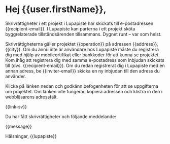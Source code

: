 # Hej {{user.firstName}},

Skrivr&auml;ttigheter i ett projekt i Lupapiste har skickats till e-postadressen {{recipient-email}}.  I Lupapiste kan parterna i ett projekt sk&ouml;ta byggrelaterade tillst&aring;nds&auml;renden tillsammans. Dygnet runt – var som helst.

Skrivr&auml;ttigheterna g&auml;ller projektet {{operation}} p&aring; adressen {{address}}, {{city}}. Om du &auml;nnu inte &auml;r anv&auml;ndare hos Lupapiste m&aring;ste du registrera dig med hj&auml;lp av mobilcertifikat eller bankkoder f&ouml;r att kunna se projektet. Kom ih&aring;g att registrera dig med samma e-postadress som inbjudan skickats till (dvs. {{recipient-email}}). Om du redan registrerat dig i Lupapiste med en annan adress, be {{inviter-email}} skicka en ny inbjudan till den adress du anv&auml;nder.

Klicka p&aring; l&auml;nken nedan och godk&auml;nn befogenheten f&ouml;r att se uppgifterna om projektet. Om l&auml;nken inte fungerar, kopiera adressen och klistra in den i webbl&auml;sarens adressf&auml;lt.

{{link-sv}}
 
Du har f&aring;tt skrivr&auml;ttigheter och f&ouml;ljande meddelande:

{{message}}

H&auml;lsningar,
{{lupapiste}}